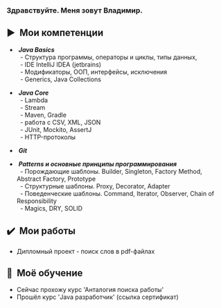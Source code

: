 ### Здравствуйте. Меня зовут Владимир.

## :arrow_forward: &nbsp;Мои компетенции
- &nbsp;***Java Basics*** <br>
&nbsp; - Структура программы, операторы и циклы, типы данных,  <br>
&nbsp; - IDE IntelliJ IDEA (jetbrains) <br>
&nbsp; - Модификаторы, ООП, интерфейсы, исключения <br>
&nbsp; - Generics, Java Collections <br>

- &nbsp;***Java Core*** <br>
&nbsp; - Lambda <br>
&nbsp; - Stream <br>
&nbsp; - Maven, Gradle <br>
&nbsp; - работа с CSV, XML, JSON <br>
&nbsp; - JUnit, Mockito, AssertJ <br>
&nbsp; - HTTP-протоколы <br>

- &nbsp;***Git*** <br>

- &nbsp;***Patterns и основные принципы программирования*** <br>
&nbsp; - Порождающие шаблоны. Builder, Singleton, Factory Method, Abstract Factory, Prototype <br>
&nbsp; - Структурные шаблоны. Proxy, Decorator, Adapter <br>
&nbsp; - Поведенческие шаблоны. Command, Iterator, Observer, Chain of Responsibility <br>
&nbsp; - Magics, DRY, SOLID <br>

## :heavy_check_mark: &nbsp;Мои работы 
- Дипломный проект - поиск слов в pdf-файлах

## :mag_right: &nbsp;Моё обучение
- Сейчас прохожу курс 'Анталогия поиска работы' <br>
- Прошёл курс 'Java разработчик' (ссылка сертификат)
